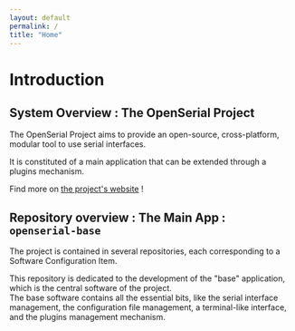 ```yaml
---
layout: default
permalink: /
title: "Home"
---
```


# Introduction

## System Overview : The OpenSerial Project

The OpenSerial Project aims to provide an open-source, cross-platform, modular tool to use serial interfaces.

It is constituted of a main application that can be extended through a plugins mechanism.

Find more on [the project's website](https://openserialproject.github.io) !



## Repository overview : The Main App : `openserial-base`

The project is contained in several repositories, each corresponding to a
Software Configuration Item.

This repository is dedicated to the development of the "base" application,
which is the central software of the project.<br>
The base software contains all the essential bits, like the serial interface
management, the configuration file management, a terminal-like interface, and
the plugins management mechanism.

<p align="center">
<!--{% plantuml %}
digraph tree {
    nodesep=.1;
    rankdir=LR;
    node [shape=box, style="rounded,filled", width=3, height=0];


    /*
     *  Declare nodes
     */
    node_coreApp [label="Core Application", style="squared", width=0];
    node_ifaceSerialPort [label="Serial Port interface"];
    node_gui [label="Basic GUI (terminal-like)"];
    node_configManagement [label="Configuration File management"];
    node_pluginsManagement [label="Plugins management"];


    /*
     *  Draw horizontal arrows
     */
    pnt_ifaceSerialPort[shape=point];
    pnt_ifaceSerialPort->node_ifaceSerialPort;

    pnt_gui[shape=point];
    pnt_gui->node_gui;

    pnt_configManagement[shape=point];
    pnt_configManagement->node_configManagement;

    pnt_pluginsManagement[shape=point];
    pnt_pluginsManagement->node_pluginsManagement;


    /*
     *  Draw vertical lines
     */
    {
        rank=same;
        node_coreApp->pnt_ifaceSerialPort->pnt_gui->pnt_configManagement->pnt_pluginsManagement[arrowhead=none];
    }
}
{% endplantuml %} -->
</p>


## Website overview : The `openserial-base` development documentation

This website, which is part of the `openserial-base` Software Configuration
Item, holds development documentation about this SCI.



# Documentation content

## List of this site's pages :

{% for lPage in site.pages %}|{{ lPage.title }}|<a href="{{ lPage.url }}">{{lPage.url}}</a>|
{% endfor %}


## List of this site's posts :

{% for lPost in site.posts %}|{{ lPost.title }}|<a href="{{ lPost.url }}">{{lPost.url}}</a>|
{% endfor %}


